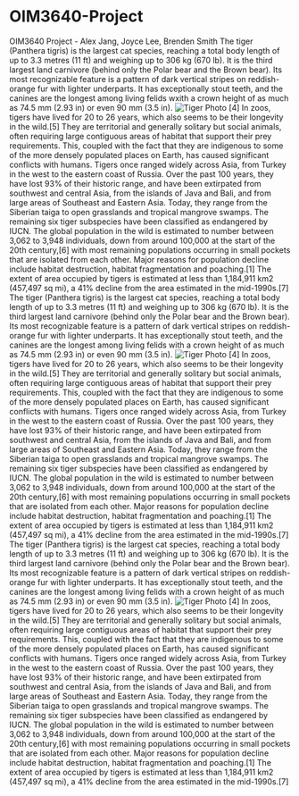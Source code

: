 # OIM3640-Project
OIM3640 Project - Alex Jang, Joyce Lee, Brenden Smith
  The tiger (Panthera tigris) is the largest cat species, reaching a total
      body length of up to 3.3 metres (11 ft) and weighing up to 306 kg (670
      lb). It is the third largest land carnivore (behind only the Polar bear
      and the Brown bear). Its most recognizable feature is a pattern of dark
      vertical stripes on reddish-orange fur with lighter underparts. It has
      exceptionally stout teeth, and the canines are the longest among living
      felids wxith a crown height of as much as 74.5 mm (2.93 in) or even 90 mm
      (3.5 in). <img src="images/tiger1.jpg" alt="Tiger Photo" /> [4] In zoos,
      tigers have lived for 20 to 26 years, which also seems to be their
      longevity in the wild.[5] They are territorial and generally solitary but
      social animals, often requiring large contiguous areas of habitat that
      support their prey requirements. This, coupled with the fact that they are
      indigenous to some of the more densely populated places on Earth, has
      caused significant conflicts with humans. Tigers once ranged widely across
      Asia, from Turkey in the west to the eastern coast of Russia. Over the
      past 100 years, they have lost 93% of their historic range, and have been
      extirpated from southwest and central Asia, from the islands of Java and
      Bali, and from large areas of Southeast and Eastern Asia. Today, they
      range from the Siberian taiga to open grasslands and tropical mangrove
      swamps. The remaining six tiger subspecies have been classified as
      endangered by IUCN. The global population in the wild is estimated to
      number between 3,062 to 3,948 individuals, down from around 100,000 at the
      start of the 20th century,[6] with most remaining populations occurring in
      small pockets that are isolated from each other. Major reasons for
      population decline include habitat destruction, habitat fragmentation and
      poaching.[1] The extent of area occupied by tigers is estimated at less
      than 1,184,911 km2 (457,497 sq mi), a 41% decline from the area estimated
      in the mid-1990s.[7]
        The tiger (Panthera tigris) is the largest cat species, reaching a total
      body length of up to 3.3 metres (11 ft) and weighing up to 306 kg (670
      lb). It is the third largest land carnivore (behind only the Polar bear
      and the Brown bear). Its most recognizable feature is a pattern of dark
      vertical stripes on reddish-orange fur with lighter underparts. It has
      exceptionally stout teeth, and the canines are the longest among living
      felids with a crown height of as much as 74.5 mm (2.93 in) or even 90 mm
      (3.5 in). <img src="images/tiger1.jpg" alt="Tiger Photo" /> [4] In zoos,
      tigers have lived for 20 to 26 years, which also seems to be their
      longevity in the wild.[5] They are territorial and generally solitary but
      social animals, often requiring large contiguous areas of habitat that
      support their prey requirements. This, coupled with the fact that they are
      indigenous to some of the more densely populated places on Earth, has
      caused significant conflicts with humans. Tigers once ranged widely across
      Asia, from Turkey in the west to the eastern coast of Russia. Over the
      past 100 years, they have lost 93% of their historic range, and have been
      extirpated from southwest and central Asia, from the islands of Java and
      Bali, and from large areas of Southeast and Eastern Asia. Today, they
      range from the Siberian taiga to open grasslands and tropical mangrove
      swamps. The remaining six tiger subspecies have been classified as
      endangered by IUCN. The global population in the wild is estimated to
      number between 3,062 to 3,948 individuals, down from around 100,000 at the
      start of the 20th century,[6] with most remaining populations occurring in
      small pockets that are isolated from each other. Major reasons for
      population decline include habitat destruction, habitat fragmentation and
      poaching.[1] The extent of area occupied by tigers is estimated at less
      than 1,184,911 km2 (457,497 sq mi), a 41% decline from the area estimated
      in the mid-1990s.[7]  The tiger (Panthera tigris) is the largest cat species, reaching a total
      body length of up to 3.3 metres (11 ft) and weighing up to 306 kg (670
      lb). It is the third largest land carnivore (behind only the Polar bear
      and the Brown bear). Its most recognizable feature is a pattern of dark
      vertical stripes on reddish-orange fur with lighter underparts. It has
      exceptionally stout teeth, and the canines are the longest among living
      felids with a crown height of as much as 74.5 mm (2.93 in) or even 90 mm
      (3.5 in). <img src="images/tiger1.jpg" alt="Tiger Photo" /> [4] In zoos,
      tigers have lived for 20 to 26 years, which also seems to be their
      longevity in the wild.[5] They are territorial and generally solitary but
      social animals, often requiring large contiguous areas of habitat that
      support their prey requirements. This, coupled with the fact that they are
      indigenous to some of the more densely populated places on Earth, has
      caused significant conflicts with humans. Tigers once ranged widely across
      Asia, from Turkey in the west to the eastern coast of Russia. Over the
      past 100 years, they have lost 93% of their historic range, and have been
      extirpated from southwest and central Asia, from the islands of Java and
      Bali, and from large areas of Southeast and Eastern Asia. Today, they
      range from the Siberian taiga to open grasslands and tropical mangrove
      swamps. The remaining six tiger subspecies have been classified as
      endangered by IUCN. The global population in the wild is estimated to
      number between 3,062 to 3,948 individuals, down from around 100,000 at the
      start of the 20th century,[6] with most remaining populations occurring in
      small pockets that are isolated from each other. Major reasons for
      population decline include habitat destruction, habitat fragmentation and
      poaching.[1] The extent of area occupied by tigers is estimated at less
      than 1,184,911 km2 (457,497 sq mi), a 41% decline from the area estimated
      in the mid-1990s.[7]